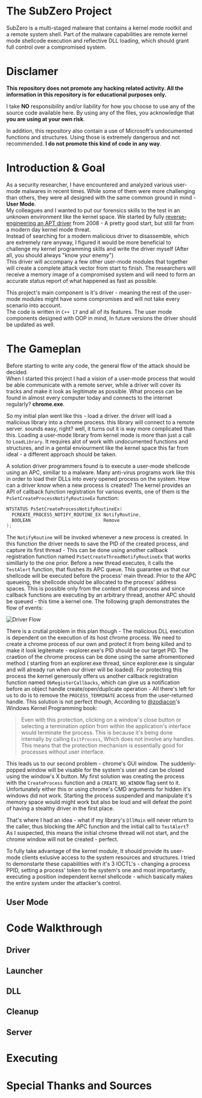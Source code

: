 # The SubZero Project  

SubZero is a multi-staged malware that contains a kernel mode rootkit and a remote system shell. Part of the malware capabilities are remote kernel mode shellcode execution and reflective DLL loading, which should grant full control over a compromised system.  
  
# Disclamer  
  
**This repository does not promote any hacking related activity. All the information in this repository is for educational purposes only.**  
  
I take **NO** responsibility and/or liability for how you choose to use any of the source code available here. By using any of the files, you acknowledge that **you are using at your own risk**.  
  
In addition, this repository also contain a use of Microsoft's undocumented functions and structures. Using those is extremely dangerous and not recommended. **I do not promote this kind of code in any way**.  
  
# Introduction & Goal  
  
As a security researcher, I have encountered and analyzed various user-mode malwares in recent times. While some of them were more challenging than others, they were all designed with the same common ground in mind - **User Mode**.  
My colleagues and I wanted to put our forensics skills to the test in an unknown environment like the kernel space. We started by fully [reverse-engineering an APT driver]([https://github.com/DanielAvinoam/BlackEnergyV2-Driver-Reverse-Engineering](https://github.com/DanielAvinoam/BlackEnergyV2-Driver-Reverse-Engineering)) from 2008 - A pretty good start, but still far from a modern day kernel mode threat.  
Instead of searching for a modern malicious driver to disassemble, which are extremely rare anyway, I figured it would be more beneficial to challenge my kernel programming skills and write the driver myself (After all, you should always "know your enemy")  
This driver will accompany a few other user-mode modules that together will create a complete attack vector from start to finish. The researchers will receive a memory image of a compromised system and will need to form an accurate status report of what happened as fast as possible.  
 
This project's main component is it's driver - meaning the rest of the user-mode modules might have some compromises and will not take every scenario into account.  
The code is written in `C++ 17` and all of its features. The user mode components designed with OOP in mind, In future versions the driver should be updated as well.  
  
  
# The Gameplan  
  
Before starting to write any code, the general flow of the attack should be decided.  
When I started this project I had a vision of a user-mode process that would be able communicate with a remote server, while a driver will cover its tracks and make it look as legitimate as possible. 
What process can be found in almost every computer today and connects to the internet regularly? **chrome.exe**.

So my initial plan went like this - load a driver. the driver will load a malicious library into a chrome process. this library will connect to a remote server. sounds easy, right? well, it turns out it is way more complicated than this.
Loading a user-mode library from kernel mode is more than just a call to `LoadLibrary`. It requires alot of work with undocumented functions and structures, and in a gental enviourment like the kernel space this far from ideal - a different approach should be taken. 

A solution driver programmers found is to execute a user-mode shellcode using an APC, simillar to a malware. Many anti-virus programs work like this in order to load their DLLs into every opened process on the system.
How can a driver know when a new process is created? The kernel provides an API of callback function registration for various events, one of them is the `PsSetCreateProcessNotifyRoutineEx` function: 
```cpp
NTSTATUS PsSetCreateProcessNotifyRoutineEx(
  PCREATE_PROCESS_NOTIFY_ROUTINE_EX NotifyRoutine,
  BOOLEAN                           Remove
);
```
The `NotifyRoutine` will be invoked whenever a new process is created. In this function the driver needs to save the PID of the created process, and capture its first thread - This can be done using another callback registration function named  `PsSetCreateThreadNotifyRoutineEx` that works simillarly to the one prior. Before a new thread executes, it calls the `TestAlert` function, that flushes its APC queue. This guarantee us that our shellcode will be executed before the process' main thread.
Prior to the APC queueing, the shellcode should be allocated to the process' address spaces. This is possible only from the context of that process and since callback functions are executing by an arbitrary thread, another APC should be queued - this time a kernel one.
The following graph demonstrates the flow of events:

![Driver Flow](https://github.com/DanielAvinoam/TheSubZeroProject/blob/main/Images/DriverFlow.JPG "Driver Flow")

There is a crutial problem in this plan though - The malicious DLL execution is dependent on the execution of its host chrome process. We need to create a chrome process of our own and protect it from being killed and to make it look legitemate - explorer.exe's PID should be our target PID. The craetion of the chrome process can be done using the same afromentioned method ( starting from an explorer.exe thread, since explorer.exe is singular and will already run when our driver will be loaded). 
For protecting this process the kernel generously offers us another callback registration function named `ObRegisterCallbacks`, which can give us a notification before an object handle create/open/duplicate operation - All there's left for us to do is to remove the `PROCESS_TERMINATE` access from the user-returned handle.
This solution is not perfect though, According to [@zodiacon](https://github.com/zodiacon)'s Windows Kernel Programming book:

> Even with this protection, clicking on a window's close button or selecting a termination option from within the application's interface would terminate the process. This is because it's being done internally by calling `ExitProcess`, Which does not involve any handles. 
This means that the protection mechanism is essentially good for processes without user interface.

This leads us to our second problem - chrome's GUI window. The suddenly-popped window will be visable for the system's user and can be closed using the window's X button. My first solution was creating the process with the `CreateProcess` function and a `CREATE_NO_WINDOW` flag sent to it. Unfortunately either this or using chrome's CMD arguments for hidden it's windows did not work. Starting the process suspended and manipulate it's memory space would might work but also be loud and will defeat the point of having a stealthy driver in the first place. 

That's where I had an idea - what if my library's `DllMain` will never return to the caller, thus blocking the APC function and the initial call to `TestAlert`? As I suspected, this means the initial chrome thread will not start, and the chrome window will not be created - perfect.

To fully take advantage of the kernel module, It should provide its user-mode clients exlusive access to the system resources and structures. I tried to demonstarte these capabilities with it's 3 IOCTL's - changing a process PPID, setting a process' token to the system's one and most importantly, executing a position independent kernel shellcode - which basically makes the entire system under the attacker's control.

## User Mode





 

  
# Code Walkthrough  
  
## Driver  
  
## Launcher  
  
## DLL  
  
## Cleanup  
  
## Server  
  
# Executing  
  
# Special Thanks and Sources
